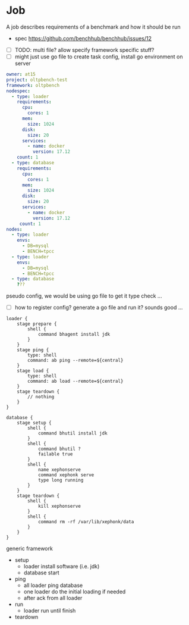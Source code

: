 # Job

A job describes requirements of a benchmark and how it should be run

- spec https://github.com/benchhub/benchhub/issues/12
- [ ] TODO: multi file? allow specify framework specific stuff?
- [ ] might just use go file to create task config, install go environment on server

````yaml
owner: at15
project: oltpbench-test
framework: oltpbench
nodespec:
  - type: loader
    requirements:
      cpu:
        cores: 1
      mem:
        size: 1024
      disk:
        size: 20
      services:
        - name: docker
          version: 17.12
    count: 1
  - type: database
    requirements:
      cpu:
        cores: 1
      mem:
        size: 1024
      disk:
        size: 20
      services:
        - name: docker
          version: 17.12
     count: 1
nodes:
  - type: loader
    envs:
      - DB=mysql
      - BENCH=tpcc
  - type: loader
    envs:
      - DB=mysql
      - BENCH=tpcc
  - type: database
    ???  
````

pseudo config, we would be using go file to get it type check ...

- [ ] how to register config? generate a go file and run it? sounds good ...

````text
loader {
    stage prepare {
        shell {
            command bhagent install jdk
        }
    }
    stage ping {
        type: shell
        command: ab ping --remote=${central}
    }
    stage load {
        type: shell
        command: ab load --remote=${central}
    }
    stage teardown {
        // nothing
    }
}

database {
    stage setup {
        shell {
            command bhutil install jdk
        }
        shell {
            command bhutil ?
            failable true
        }
        shell {
            name xephonserve
            command xephonk serve
            type long running
        }
    }
    stage teardown {
        shell {
            kill xephonserve
        }
        shell {
            command rm -rf /var/lib/xephonk/data
        }
    }
}
````

generic framework

- setup
  - loader install software (i.e. jdk)
  - database start
- ping
  - all loader ping database
  - one loader do the initial loading if needed
  - after ack from all loader
- run
  - loader run until finish
- teardown